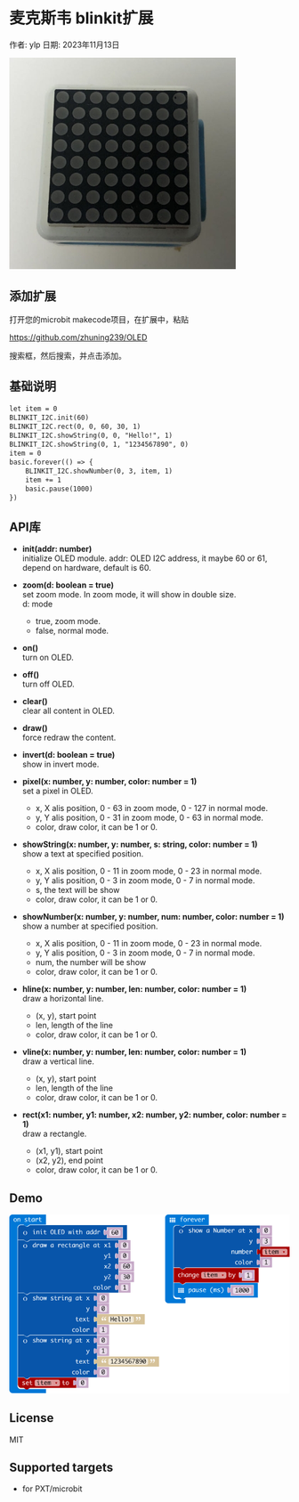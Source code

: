 # 麦克斯韦 blinkit扩展

作者: ylp 
日期: 2023年11月13日  

![](8x8.png)  
  

## 添加扩展

打开您的microbit makecode项目，在扩展中，粘贴  

https://github.com/zhuning239/OLED  

搜索框，然后搜索，并点击添加。  

## 基础说明

```
let item = 0
BLINKIT_I2C.init(60)
BLINKIT_I2C.rect(0, 0, 60, 30, 1)
BLINKIT_I2C.showString(0, 0, "Hello!", 1)
BLINKIT_I2C.showString(0, 1, "1234567890", 0)
item = 0
basic.forever(() => {
    BLINKIT_I2C.showNumber(0, 3, item, 1)
    item += 1
    basic.pause(1000)
}) 
```

## API库

- **init(addr: number)**  
initialize OLED module.
addr: OLED I2C address, it maybe 60 or 61, depend on hardware, default is 60.

- **zoom(d: boolean = true)**  
set zoom mode. In zoom mode, it will show in double size.  
d: mode
  - true, zoom mode.
  - false, normal mode.

- **on()**  
turn on OLED.

- **off()**  
turn off OLED.

- **clear()**  
clear all content in OLED.

- **draw()**  
force redraw the content.  

- **invert(d: boolean = true)**  
show in invert mode.

- **pixel(x: number, y: number, color: number = 1)**  
set a pixel in OLED.
  - x, X alis position, 0 - 63 in zoom mode, 0 - 127 in normal mode.  
  - y, Y alis position, 0 - 31 in zoom mode, 0 - 63 in normal mode. 
  - color, draw color, it can be 1 or 0.

- **showString(x: number, y: number, s: string, color: number = 1)**  
show a text at specified position.
  - x, X alis position, 0 - 11 in zoom mode, 0 - 23 in normal mode.  
  - y, Y alis position, 0 - 3 in zoom mode, 0 - 7 in normal mode. 
  - s, the text will be show
  - color, draw color, it can be 1 or 0.

- **showNumber(x: number, y: number, num: number, color: number = 1)**  
show a number at specified position.
  - x, X alis position, 0 - 11 in zoom mode, 0 - 23 in normal mode.  
  - y, Y alis position, 0 - 3 in zoom mode, 0 - 7 in normal mode. 
  - num, the number will be show
  - color, draw color, it can be 1 or 0.

- **hline(x: number, y: number, len: number, color: number = 1)**  
draw a horizontal line.  
  - (x, y), start point
  - len, length of the line
  - color, draw color, it can be 1 or 0.

- **vline(x: number, y: number, len: number, color: number = 1)**  
draw a vertical line.  
  - (x, y), start point
  - len, length of the line
  - color, draw color, it can be 1 or 0.

- **rect(x1: number, y1: number, x2: number, y2: number, color: number = 1)**  
draw a rectangle.
  - (x1, y1), start point
  - (x2, y2), end point
  - color, draw color, it can be 1 or 0.

## Demo

![](demo.png)  

## License

MIT

## Supported targets

* for PXT/microbit



